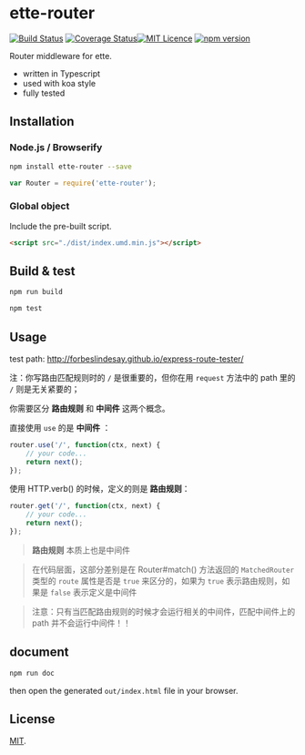 # ette-router

[![Build Status](https://travis-ci.org/boycgit/ette-router.svg?branch=master)](https://travis-ci.org/boycgit/ette-router) [![Coverage Status](https://coveralls.io/repos/github/boycgit/ette-router/badge.svg?branch=master)](https://coveralls.io/github/boycgit/ette-router?branch=master)[![MIT Licence](https://badges.frapsoft.com/os/mit/mit.svg?v=103)](https://opensource.org/licenses/mit-license.php) [![npm version](https://badge.fury.io/js/ette-router.svg)](https://badge.fury.io/js/ette-router)

Router middleware for ette.

 - written in Typescript
 - used with koa style
 - fully tested


## Installation

### Node.js / Browserify

```bash
npm install ette-router --save
```

```javascript
var Router = require('ette-router');

```

### Global object

Include the pre-built script.

```html
<script src="./dist/index.umd.min.js"></script>

```

## Build & test

```bash
npm run build
```

```bash
npm test
```

## Usage

test path: http://forbeslindesay.github.io/express-route-tester/

注：你写路由匹配规则时的 `/` 是很重要的，但你在用 `request` 方法中的 path 里的 `/` 则是无关紧要的；

你需要区分 **路由规则** 和 **中间件** 这两个概念。

直接使用 `use` 的是 **中间件** ：
```js
router.use('/', function(ctx, next) {
    // your code...
    return next();
});
```

使用 HTTP.verb() 的时候，定义的则是 **路由规则**：

```js
router.get('/', function(ctx, next) {
    // your code...
    return next();
});
```
> **路由规则** 本质上也是中间件

> 在代码层面，这部分差别是在 Router#match() 方法返回的 `MatchedRouter` 类型的 `route` 属性是否是 `true` 来区分的，如果为 `true` 表示路由规则，如果是 `false` 表示定义是中间件

> 注意：只有当匹配路由规则的时候才会运行相关的中间件，匹配中间件上的 path 并不会运行中间件！！


## document

```bash
npm run doc
```

then open the generated `out/index.html` file in your browser.

## License

[MIT](LICENSE).
